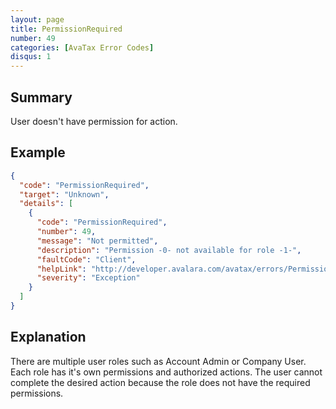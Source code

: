 ```yaml
---
layout: page
title: PermissionRequired
number: 49
categories: [AvaTax Error Codes]
disqus: 1
---
```


## Summary

User doesn't have permission for action.

## Example

```json
{
  "code": "PermissionRequired",
  "target": "Unknown",
  "details": [
    {
      "code": "PermissionRequired",
      "number": 49,
      "message": "Not permitted",
      "description": "Permission -0- not available for role -1-",
      "faultCode": "Client",
      "helpLink": "http://developer.avalara.com/avatax/errors/PermissionRequired",
      "severity": "Exception"
    }
  ]
}
```

## Explanation

There are multiple user roles such as Account Admin or Company User. Each role has it's own permissions and authorized actions. The user cannot complete the desired action because the role does not have the required permissions.
